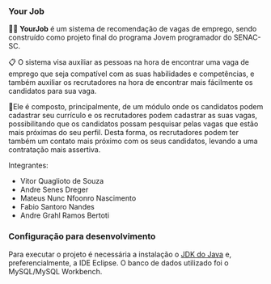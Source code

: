 ### Your Job 

📎📄 **YourJob** é um sistema de recomendação de vagas de emprego, sendo construído como projeto final do programa Jovem programador do SENAC-SC.

📋 O sistema visa auxiliar as pessoas na hora de encontrar uma vaga de emprego que seja compatível com as suas habilidades e competências, e também auxiliar os recrutadores na hora de encontrar mais fácilmente os candidatos para sua vaga.

🏢Ele é composto, principalmente, de um módulo onde os candidatos podem cadastrar seu currículo e os recrutadores podem cadastrar as suas vagas, possibilitando que os candidatos possam pesquisar pelas vagas que estão mais próximas do seu perfil. Desta forma, os recrutadores podem ter também um contato mais próximo com os seus candidatos, levando a uma contratação mais assertiva.

Integrantes:

  - Vitor Quaglioto de Souza
  - Andre Senes Dreger
  - Mateus Nunc Nfoonro Nascimento
  - Fabio Santoro Nandes
  - Andre Grahl Ramos Bertoti
    
    
### Configuração para desenvolvimento

Para executar o projeto é necessária a instalação o [JDK do Java](https://www.oracle.com/technetwork/pt/java/javase/downloads/jdk8-downloads-2133151.html) 
e, preferencialmente, a IDE Eclipse.
O banco de dados utilizado foi o MySQL/MySQL Workbench.
